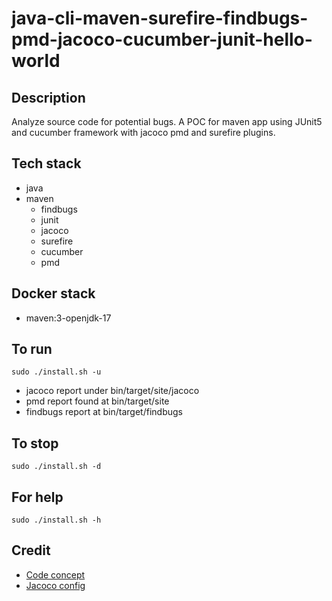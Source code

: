 # java-cli-maven-surefire-findbugs-pmd-jacoco-cucumber-junit-hello-world

## Description
Analyze source code for potential bugs.
A POC for maven app using JUnit5
and cucumber framework with jacoco
pmd and surefire plugins.

## Tech stack
- java
- maven
	- findbugs
  - junit
  - jacoco
  - surefire
  - cucumber
  - pmd

## Docker stack
- maven:3-openjdk-17

## To run
`sudo ./install.sh -u`
- jacoco report under bin/target/site/jacoco
- pmd report found at bin/target/site
- findbugs report at bin/target/findbugs

## To stop
`sudo ./install.sh -d`

## For help
`sudo ./install.sh -h`

## Credit
- [Code concept](https://stackoverflow.com/questions/67847818/maven-junit-5-cucumber-not-running-tests)
- [Jacoco config](https://www.baeldung.com/jacoco)
